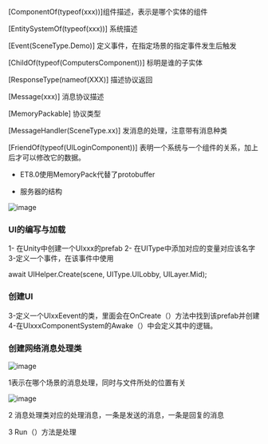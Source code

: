 
[ComponentOf(typeof(xxx))]组件描述，表示是哪个实体的组件

[EntitySystemOf(typeof(xxx))] 系统描述

[UIEvent(UIType.UILogin)]:定义ui事件

[Event(SceneType.Demo)] 定义事件，在指定场景的指定事件发生后触发

[ChildOf(typeof(ComputersComponent))] 标明是谁的子实体

[ResponseType(nameof(XXX)] 描述协议返回

[Message(xxx)] 消息协议描述

[MemoryPackable] 协议类型

[MessageHandler(SceneType.xx)] 发消息的处理，注意带有消息种类

[FriendOf(typeof(UILoginComponent))] 表明一个系统与一个组件的关系，加上后才可以修改它的数据。

  - ET8.0使用MemoryPack代替了protobuffer

  - 服务器的结构

![image](https://github.com/kof123w/MyGame/assets/40864999/0e006a0f-a8a5-4bcd-ad13-48737c376b90)

### UI的编写与加载

  1- 在Unity中创建一个UIxxx的prefab
  2- 在UIType中添加对应的变量对应该名字
  3-定义一个事件，在该事件中使用

  await UIHelper.Create(scene, UIType.UILobby, UILayer.Mid);

### 创建UI
  3-定义一个UIxxEevent的类，里面会在OnCreate（）方法中找到该prefab并创建
  4-在UIxxxComponentSystem的Awake（）中会定义其中的逻辑。

### 创建网络消息处理类
![image](https://github.com/kof123w/MyGame/assets/40864999/7e6dc78c-a46e-472b-840b-d0600fddab42)

1表示在哪个场景的消息处理，同时与文件所处的位置有关

![image](https://github.com/kof123w/MyGame/assets/40864999/9333c756-5e11-4bc7-851f-ab881c8ba155)

2 消息处理类对应的处理消息，一条是发送的消息，一条是回复的消息

3 Run（）方法是处理

 
  
